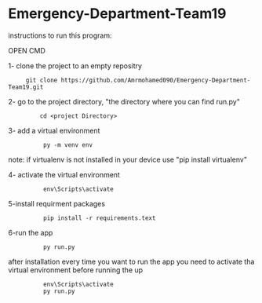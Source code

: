 # Emergency-Department-Team19

instructions to run this program:

OPEN CMD

1- clone  the project to an empty repositry

             
         git clone https://github.com/Amrmohamed090/Emergency-Department-Team19.git
              
       

2- go to the project directory, "the directory where you can find run.py"

             cd <project Directory>


3- add a virtual environment

              py -m venv env

note: if virtualenv is not installed in your device use "pip install virtualenv"

4- activate the virtual environment

              env\Scripts\activate

5-install requirment packages

              pip install -r requirements.text

6-run the app

              py run.py


  after installation every time you want to run the app you need to activate tha virtual environment before running the up
  

              env\Scripts\activate
              py run.py

  
            

